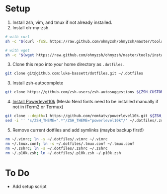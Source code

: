 # Setup
1. Install zsh, vim, and tmux if not already installed. 
2. Install oh-my-zsh.
```sh
# with curl
sh -c "$(curl -fsSL https://raw.github.com/ohmyzsh/ohmyzsh/master/tools/install.sh)"

# with wget
sh -c "$(wget https://raw.github.com/ohmyzsh/ohmyzsh/master/tools/install.sh -O -)"
```
3. Clone this repo into your home directory as `.dotfiles`.
```sh
git clone git@github.com:luke-bassett/dotfiles.git ~/.dotfiles
```
3. Install zsh-autocomplete
```sh
git clone https://github.com/zsh-users/zsh-autosuggestions ${ZSH_CUSTOM:-~/.oh-my-zsh/custom}/plugins/zsh-autosuggestions
```
4. [Install
   Powerlevel10k](https://github.com/romkatv/powerlevel10k#getting-started)
   (Meslo Nerd fonts need to be installed manually if not in iTerm2 or Termux)
```sh
git clone --depth=1 https://github.com/romkatv/powerlevel10k.git ${ZSH_CUSTOM:-$HOME/.oh-my-zsh/custom}/themes/powerlevel10k
sed -i '' 's/ZSH_THEME=".*"/ZSH_THEME="powerlevel10k"/' ~/.dotfiles/.zshrc
```
5. Remove current dotfiles and add symlinks (maybe backup first!)
```sh
rm ~/.vimrc; ln -s ~/.dotfiles/.vimrc ~/.vimrc
rm ~/.tmux.conf; ln -s ~/.dotfiles/.tmux.conf ~/.tmux.conf
rm ~/.zshrc; ln -s ~/.dotfiles/.zshrc ~/.zshrc
rm ~/.p10k.zsh; ln ~/.dotfiles/.p10k.zsh ~/.p10k.zsh
```

# To Do
- Add setup script
